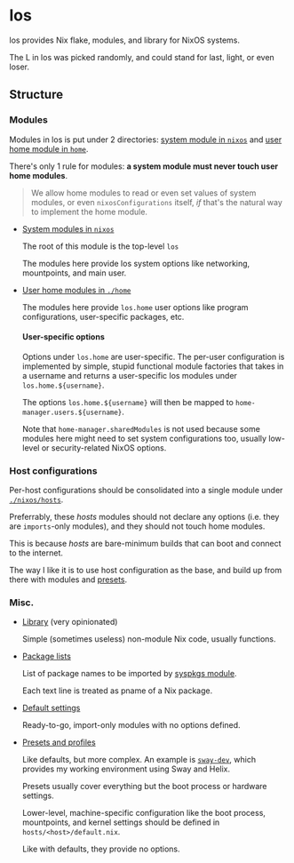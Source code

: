 # los

los provides Nix flake, modules, and library for NixOS systems.

The L in los was picked randomly, and could stand for last, light, or even loser.

## Structure

### Modules

Modules in los is put under 2 directories: [system module in `nixos`](./nixos/)
and [user home module in `home`](./home/).

There's only 1 rule for modules: **a system module must never touch user home modules**.

> We allow home modules to read or even set values of system modules,
> or even `nixosConfigurations` itself, *if* that's the natural way to implement the home module.

- [System modules in `nixos`](./nixos/)

  The root of this module is the top-level `los`

  The modules here provide los system options like networking, mountpoints,
  and main user.

- [User home modules in `./home`](./home/)

  The modules here provide `los.home` user options like program configurations,
  user-specific packages, etc.

  #### User-specific options

  Options under `los.home` are user-specific. The per-user configuration
  is implemented by simple, stupid functional module factories that takes
  in a username and returns a user-specific los modules under `los.home.${username}`.

  The options `los.home.${username}` will then be mapped to `home-manager.users.${username}`.

  Note that `home-manager.sharedModules` is not used because some modules here might need to set
  system configurations too, usually low-level or security-related NixOS options.

### Host configurations

Per-host configurations should be consolidated into a single module
under [`./nixos/hosts`](./nixos/hosts/).

Preferrably, these *hosts* modules should not declare any options (i.e.
they are `imports`-only modules), and they should not touch home modules.

This is because *hosts* are bare-minimum builds that can boot and connect
to the internet.

The way I like it is to use host configuration as the base, and build up from
there with modules and [presets](./presets/).

### Misc.

- [Library](./liblos/) (very opinionated)

  Simple (sometimes useless) non-module Nix code, usually functions.

- [Package lists](./packages/)

  List of package names to be imported by [syspkgs module](./nixos/syspkgs.nix).

  Each text line is treated as pname of a Nix package.

- [Default settings](./defaults/)

  Ready-to-go, import-only modules with no options defined.

- [Presets and profiles](./presets/)

  Like defaults, but more complex. An example is [`sway-dev`](./presets/sway-dev/),
  which provides my working environment using Sway and Helix.

  Presets usually cover everything but the boot process or hardware settings.

  Lower-level, machine-specific configuration like the boot process, mountpoints,
  and kernel settings should be defined in `hosts/<host>/default.nix`.

  Like with defaults, they provide no options.
